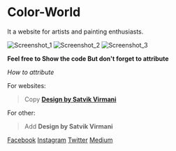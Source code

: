 # Color-World
It a website for artists and painting enthusiasts.

![Screenshot_1](https://ik.imagekit.io/garimaworks999/Github/Color-World/Light_Theme_r7mDX7FTWt.png)
![Screenshot_2](https://ik.imagekit.io/garimaworks999/Github/Color-World/Light_Theme__1__lv6U2hOfryzx.png)
![Screenshot_3](https://ik.imagekit.io/garimaworks999/Github/Color-World/Light_Theme__2__eQ-lpRhhQbxF.png)

**Feel free to Show the code
But don't forget to attribute**

*How to  attribute*

For websites:
> Copy **<a href="https://www.instagram.com/satvik_virmani/">Design by Satvik Virmani</a>**

For other:
> Add **Design by Satvik Virmani**

[Facebook](https://www.facebook.com/satvik.virmani.9)
[Instagram](https://www.instagram.com/satvik_virmani/)
[Twitter](https://twitter.com/SatvikVirmani?fbclid=IwAR3i2uPR8rlZVjX1UHU9I_33SY2xgmbcJYebk16EKj58GQwjYzc_Nhe9fAc)
[Medium](https://medium.com/@satvikvirmani)
